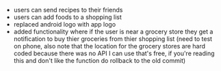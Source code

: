 * users can send recipes to their friends
* users can add foods to a shopping list
* replaced android logo with app logo
* added functionality where if the user is near a grocery store they get a notification to buy thier groceries from thier shopping list (need to test on phone, also note that the location for the grocery stores are hard coded because there was no API I can use that's free, if you're reading this and don't like the function do rollback to the old commit)
